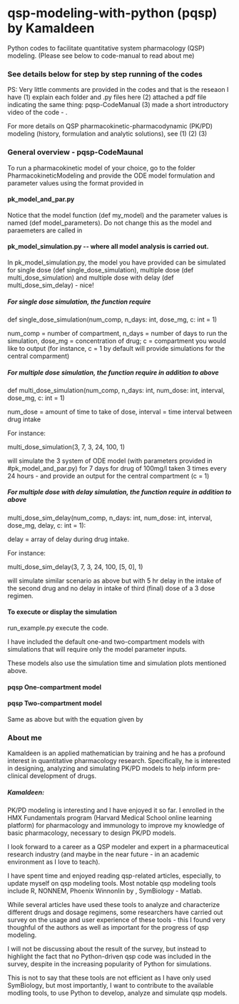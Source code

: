 # qsp-modeling-with-python (pqsp) by Kamaldeen
Python codes to facilitate quantitative system pharmacology (QSP) modeling.
(Please see below to code-manual to read about me)

### See details below for step by step running of the codes

PS: Very little comments are provided in the codes and that is the reseaon I have (1) explain each folder and .py files here (2) attached a pdf file indicating the same thing: pqsp-CodeManual (3) made a short introductory video of the code - . 

For more details on QSP pharmacokinetic-pharmacodynamic (PK/PD) modeling (history, formulation and analytic solutions), see 
(1)
(2)
(3)

### General overview - pqsp-CodeMaunal

To run a pharmacokinetic model of your choice, go to the folder PharmacokineticModeling and provide the ODE model formulation and parameter values using the format provided in 
#### pk_model_and_par.py

Notice that the model function (def my_model) and the parameter values is named (def model_parameters). Do not change this as the model and paraemeters are called in 
#### pk_model_simulation.py -- where all model analysis is carried out.

In pk_model_simulation.py, the model you have provided can be simulated for single dose (def single_dose_simulation), multiple dose (def multi_dose_simulation) and multiple dose with delay (def multi_dose_sim_delay) - nice!

##### For single dose simulation, the function require

def single_dose_simulation(num_comp, n_days: int, dose_mg, c: int = 1)

num_comp = number of compartment, n_days = number of days to run the simulation, dose_mg = concentration of drug; c = compartment you would like to output (for instance, c = 1 by default will provide simulations for the central comparment)

##### For multiple dose simulation, the function require in addition to above

def multi_dose_simulation(num_comp, n_days: int, num_dose: int, interval, dose_mg, c: int = 1)

num_dose = amount of time to take of dose, interval = time interval between drug intake 

For instance:

multi_dose_simulation(3, 7, 3, 24, 100, 1) 

will simulate the 3 system of ODE model (with parameters provided in #pk_model_and_par.py) for 7 days for drug of 100mg/l taken 3 times every 24 hours - and provide an output for the central compartment (c = 1)

##### For multiple dose with delay simulation, the function require in addition to above

multi_dose_sim_delay(num_comp, n_days: int, num_dose: int, interval, dose_mg, delay, c: int = 1):

delay = array of delay during drug intake.

For instance:

multi_dose_sim_delay(3, 7, 3, 24, 100, [5, 0], 1) 

will simulate similar scenario as above but with 5 hr delay in the intake of the second drug and no delay in intake of third (final) dose of a 3 dose regimen.


#### To execute or display the simulation
run_example.py execute the code.

I have included the default one-and two-compartment models with simulations that will require only the model parameter inputs.

These models also use the simulation time and simulation plots mentioned above.

#### pqsp One-compartment model

#### pqsp Two-compartment model
Same as above but with the equation given by



### About me

Kamaldeen is an applied mathematician by training and he has a profound interest in quantitative pharmacology research. Specifically, he is interested in designing, analyzing and simulating PK/PD models to help inform pre-clinical development of drugs.

##### Kamaldeen:
PK/PD modeling is interesting and I have enjoyed it so far. I enrolled in the HMX Fundamentals program (Harvard Medical School online learning platform) for pharmacology and immunology to improve my knowledge of basic pharmacology, necessary to design PK/PD models.

I look forward to a career as a QSP modeler and expert in a pharmaceutical research industry (and maybe in the near future - in an academic environment as I love to teach).

I have spent time and enjoyed reading qsp-related articles, especially, to update myself on qsp modeling tools. Most notable qsp modeling tools include R, NONNEM, Phoenix Winnonlin by , SymBiology - Matlab. 

While several articles have used these tools to analyze and characterize different drugs and dosage regimens, some researchers have carried out survey on the usage and user experience of these tools - this I found very thoughful of the authors as well as important for the progress of qsp modeling.

I will not be discussing about the result of the survey, but instead to highlight the fact that no Python-driven qsp code was included in the survey, despite in the increasing popularity of Python for simulations.

This is not to say that these tools are not efficient as I have only used SymBiology, but most importantly, I want to contribute to the available modling tools, to use Python to develop, analyze and simulate qsp models.
